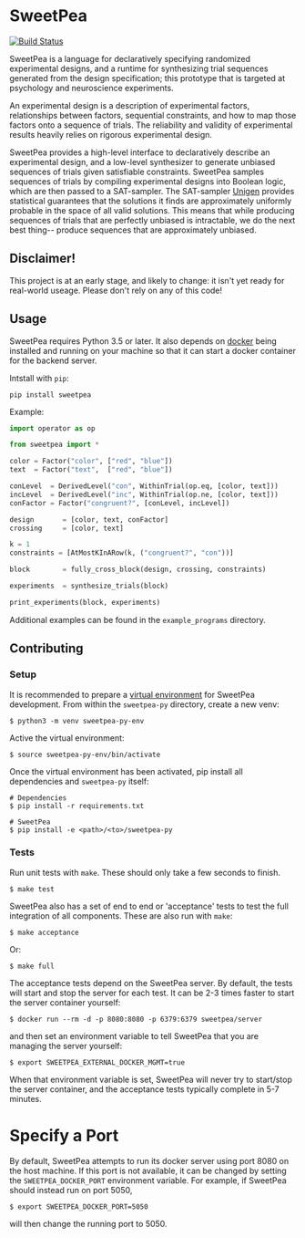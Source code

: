 SweetPea
========

[![Build Status](https://travis-ci.org/sweetpea-org/sweetpea-py.svg?branch=master)](https://travis-ci.org/sweetpea-org/sweetpea-py)

SweetPea is a language for declaratively specifying randomized experimental designs, and a runtime for synthesizing trial sequences generated from the design specification; this prototype that is targeted at psychology and neuroscience experiments.

An experimental design is a description of experimental factors, relationships between factors, sequential constraints, and how to map those factors onto a sequence of trials. The reliability and validity of experimental results heavily relies on rigorous experimental design.

SweetPea provides a high-level interface to declaratively describe an experimental design, and a low-level synthesizer to generate unbiased sequences of trials given satisfiable constraints. SweetPea samples sequences of trials by compiling experimental designs into Boolean logic, which are then passed to a SAT-sampler. The SAT-sampler [Unigen](https://bitbucket.org/kuldeepmeel/unigen) provides statistical guarantees that the solutions it finds are approximately uniformly probable in the space of all valid solutions. This means that while producing sequences of trials that are perfectly unbiased is intractable, we do the next best thing-- produce sequences that are approximately unbiased.

## Disclaimer!

This project is at an early stage, and likely to change: it isn't yet ready for real-world useage. Please don't rely on any of this code!

## Usage

SweetPea requires Python 3.5 or later. It also depends on [docker][1] being installed and running on your machine so that it can start a docker container for the backend server.

Intstall with `pip`:

```
pip install sweetpea
```

Example:

```python
import operator as op

from sweetpea import *

color = Factor("color", ["red", "blue"])
text  = Factor("text",  ["red", "blue"])

conLevel  = DerivedLevel("con", WithinTrial(op.eq, [color, text]))
incLevel  = DerivedLevel("inc", WithinTrial(op.ne, [color, text]))
conFactor = Factor("congruent?", [conLevel, incLevel])

design       = [color, text, conFactor]
crossing     = [color, text]

k = 1
constraints = [AtMostKInARow(k, ("congruent?", "con"))]

block        = fully_cross_block(design, crossing, constraints)

experiments  = synthesize_trials(block)

print_experiments(block, experiments)
```

Additional examples can be found in the `example_programs` directory. 


## Contributing

### Setup

It is recommended to prepare a [virtual environment][2] for SweetPea development. From within the `sweetpea-py` directory, create a new venv:

```
$ python3 -m venv sweetpea-py-env
```

Active the virtual environment:

```
$ source sweetpea-py-env/bin/activate
```

Once the virtual environment has been activated, pip install all dependencies and `sweetpea-py` itself:

```
# Dependencies
$ pip install -r requirements.txt

# SweetPea
$ pip install -e <path>/<to>/sweetpea-py
```

### Tests

Run unit tests with `make`. These should only take a few seconds to finish.

```
$ make test
```

SweetPea also has a set of end to end or 'acceptance' tests to test the full integration of all components. These are also run with `make`:

```
$ make acceptance
```

Or:

```
$ make full
```

The acceptance tests depend on the SweetPea server. By default, the tests will start and stop the server for each test. It can be 2-3 times faster to start the server container yourself:

```
$ docker run --rm -d -p 8080:8080 -p 6379:6379 sweetpea/server
```

and then set an environment variable to tell SweetPea that you are managing the server yourself:

```
$ export SWEETPEA_EXTERNAL_DOCKER_MGMT=true
```

When that environment variable is set, SweetPea will never try to start/stop the server container, and the acceptance tests typically complete in 5-7 minutes.

[1]: https://www.docker.com/
[2]: https://docs.python.org/3/tutorial/venv.html

# Specify a Port
By default, SweetPea attempts to run its docker server using port 8080 on the host machine. If this port is not available, it can be changed by setting the `SWEETPEA_DOCKER_PORT` environment variable. For example, if SweetPea should instead run on port 5050, 
```
$ export SWEETPEA_DOCKER_PORT=5050
```
will then change the running port to 5050.